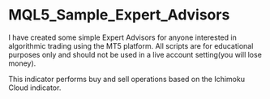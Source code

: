 # MQL5_Sample_Expert_Advisors
I have created some simple Expert Advisors for anyone interested in algorithmic trading using the MT5 platform. 
All scripts are for educational purposes only and should not be used in a live account setting(you will lose money).

This indicator performs buy and sell operations based on the Ichimoku Cloud indicator.
